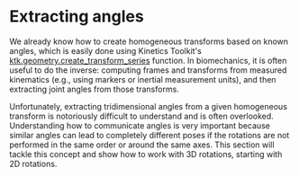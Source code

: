 # Extracting angles

We already know how to create homogeneous transforms based on known angles, which is easily done using Kinetics Toolkit's [ktk.geometry.create_transform_series](api/ktk.geometry.create_transform_series.rst) function. In biomechanics, it is often useful to do the inverse: computing frames and transforms from measured kinematics (e.g., using markers or inertial measurement units), and then extracting joint angles from those transforms.

Unfortunately, extracting tridimensional angles from a given homogeneous transform is notoriously difficult to understand and is often overlooked. Understanding how to communicate angles is very important because similar angles can lead to completely different poses if the rotations are not performed in the same order or around the same axes. This section will tackle this concept and show how to work with 3D rotations, starting with 2D rotations.
